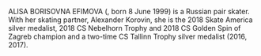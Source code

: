 ALISA BORISOVNA EFIMOVA (, born 8 June 1999) is a Russian pair skater. With her skating partner, Alexander Korovin, she is the 2018 Skate America silver medalist, 2018 CS Nebelhorn Trophy and 2018 CS Golden Spin of Zagreb champion and a two-time CS Tallinn Trophy silver medalist (2016, 2017).
